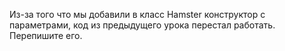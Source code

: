 Из-за того что мы добавили в класс Hamster конструктор с параметрами, код из предыдущего урока перестал работать. Перепишите его.